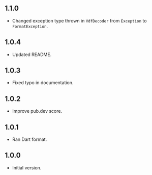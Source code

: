 ## 1.1.0

- Changed exception type thrown in `VdfDecoder` from `Exception` to `FormatException`.

## 1.0.4

- Updated README.

## 1.0.3

- Fixed typo in documentation.

## 1.0.2

- Improve pub.dev score.

## 1.0.1

- Ran Dart format.

## 1.0.0

- Initial version.
